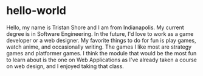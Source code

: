 # hello-world
Hello, my name is Tristan Shore and I am from Indianapolis. My current degree is in Software Engineering. In the future, I'd love to work as a game developer or a web designer. My favorite things to do for fun is play games, watch anime, and occasionally writing. The games I like most are strategy games and platformer games. I think the module that would be the most fun to learn about is the one on Web Applications as I've already taken a course on web design, and I enjoyed taking that class.
